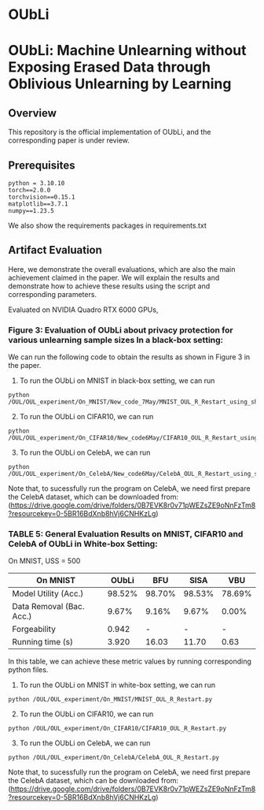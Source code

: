 # OUbLi

# OUbLi: Machine Unlearning without Exposing Erased Data through Oblivious Unlearning by Learning
## Overview
This repository is the official implementation of OUbLi, and the corresponding paper is under review.


## Prerequisites

```
python = 3.10.10
torch==2.0.0
torchvision==0.15.1
matplotlib==3.7.1
numpy==1.23.5
```

We also show the requirements packages in requirements.txt


## Artifact Evaluation

Here, we demonstrate the overall evaluations, which are also the main achievement claimed in the paper. We will explain the results and demonstrate how to achieve these results using the script and corresponding parameters.

Evaluated on NVIDIA Quadro RTX 6000 GPUs,

### Figure 3: Evaluation of OUbLi about privacy protection for various unlearning sample sizes In a black-box setting:

We can run the following code to obtain the results as shown in Figure 3 in the paper.

1. To run the OUbLi on MNIST in black-box setting, we can run
```
python /OUL/OUL_experiment/On_MNIST/New_code_7May/MNIST_OUL_R_Restart_using_shadow_model.py
```

2. To run the OUbLi on CIFAR10, we can run
```
python /OUL/OUL_experiment/On_CIFAR10/New_code6May/CIFAR10_OUL_R_Restart_using_shadow_model_normal.py
```

3. To run the OUbLi on CelebA, we can run
```
python /OUL/OUL_experiment/On_CelebA/New_code6May/CelebA_OUL_R_Restart_using_shadow_model_normal.py
```

Note that, to sucessfully run the program on CelebA, we need first prepare the CelebA dataset, which can be downloaded from: 
(https://drive.google.com/drive/folders/0B7EVK8r0v71pWEZsZE9oNnFzTm8?resourcekey=0-5BR16BdXnb8hVj6CNHKzLg)
 
 
 
 
 

### TABLE 5: General Evaluation Results on MNIST, CIFAR10 and CelebA of OUbLi in White-box Setting:

On MNIST, USS = 500

| On MNIST                  | OUbLi         | BFU      |   SISA   |  VBU  |
| --------                  | --------    | -------- | -------- | -------- |  
| Model Utility (Acc.)      | 98.52%      | 98.70%   |  98.53%  | 78.69%   | 
| Data Removal (Bac. Acc.)  | 9.67%       | 9.16%    | 9.67%    | 0.00%    |  
| Forgeability              | 0.942       | -        | -        | -        |  
| Running time (s)          | 3.920       | 16.03    | 11.70    | 0.63     |  

In this table, we can achieve these metric values by running corresponding python files.

1. To run the OUbLi on MNIST in white-box setting, we can run
```
python /OUL/OUL_experiment/On_MNIST/MNIST_OUL_R_Restart.py
```

2. To run the OUbLi on CIFAR10, we can run
```
python /OUL/OUL_experiment/On_CIFAR10/CIFAR10_OUL_R_Restart.py
```

3. To run the OUbLi on CelebA, we can run
```
python /OUL/OUL_experiment/On_CelebA/CelebA_OUL_R_Restart.py
```

Note that, to sucessfully run the program on CelebA, we need first prepare the CelebA dataset, which can be downloaded from: 
(https://drive.google.com/drive/folders/0B7EVK8r0v71pWEZsZE9oNnFzTm8?resourcekey=0-5BR16BdXnb8hVj6CNHKzLg)
 




 